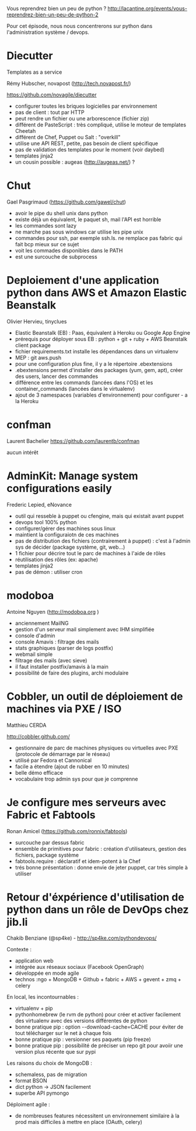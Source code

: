 Vous reprendrez bien un peu de python ? http://lacantine.org/events/vous-reprendrez-bien-un-peu-de-python-2

Pour cet épisode, nous nous concentrerons sur python dans l'administration système / devops.

# Diecutter
Templates as a service

Rémy Hubscher, novapost (http://tech.novapost.fr/)

https://github.com/novagile/diecutter

* configurer toutes les briques logicielles par environnement
* pas de client : tout par HTTP
* peut rendre un fichier ou une arborescence (fichier zip)
* différent de PasteScript : très compliqué, utilise le moteur de templates Cheetah
* différent de Chef, Puppet ou Salt : "overkill"
* utilise une API REST, petite, pas besoin de client spécifique
* pas de validation des templates pour le moment (voir daybed)
* templates jinja2
* un cousin possible : augeas (http://augeas.net/) ?

# Chut
Gael Pasgrimaud (https://github.com/gawel/chut)

* avoir le pipe du shell unix dans python
* existe déjà un équivalent, le paquet sh, mail l'API est horrible
* les commandes sont lazy
* ne marche pas sous windows car utilise les pipe unix
* commandes pour ssh, par exemple ssh.ls. ne remplace pas fabric qui fait bcp mieux sur ce sujet
* voit les commades disponibles dans le PATH
* est une surcouche de subprocess

# Deploiement d'une application python dans AWS et Amazon Elastic Beanstalk
Olivier Hervieu, tinyclues

* Elastic Beanstalk (EB) : Paas, équivalent à Heroku ou Google App Engine
* prérequis pour déployer sous EB : python + git + ruby + AWS Beanstalk client package
* fichier requirements.txt installe les dépendances dans un virtualenv
* MEP : git aws.push
* pour une configuration plus fine, il y a le répertoire .ebextensions
* .ebextensions permet d'installer des packages (yum, gem, apt), créer des users, lancer des commandes
* différence entre les commands (lancées dans l'OS) et les container_commands (lancées dans le virtualenv)
* ajout de 3 namespaces (variables d'environnement) pour configurer - a la Heroku

# confman
Laurent Bachelier https://github.com/laurentb/confman

aucun intérêt

# AdminKit: Manage system configurations easily
Frederic Lepied, eNovance

* outil qui resseble à puppet ou cfengine, mais qui existait avant puppet
* devops tool 100% python
* configurer/gérer des machines sous linux
* maintient la configuraiotn de ces machines
* pas de distribution des fichiers (contrairement à puppet) : c'est à l'admin sys de décider (package système, git, web...)
* 1 fichier pour décrire tout le parc de machines à l'aide de rôles
* réutilisation des rôles (ex: apache)
* templates jinja2
* pas de démon : utiliser cron

# modoboa
Antoine Nguyen (http://modoboa.org )

* anciennement MailNG
* gestion d'un serveur mail simplement avec IHM simplifiée
* console d'admin
* console Amavis : filtrage des mails
* stats graphiques (parser de logs postfix)
* webmail simple
* filtrage des mails (avec sieve)
* il faut installer postfix/amavis à la main
* possibilité de faire des plugins, archi modulaire

# Cobbler, un outil de déploiement de machines via PXE / ISO
Matthieu CERDA

http://cobbler.github.com/ 

* gestionnaire de parc de machines physiques ou virtuelles avec PXE (protocole de démarrage par le réseau)
* utilisé par Fedora et Cannonical
* facile a étendre (ajout de rubber en 10 minutes)
* belle démo efficace
* vocabulaire trop admin sys pour que je comprenne

# Je configure mes serveurs avec Fabric et  Fabtools
Ronan Amicel (https://github.com/ronnix/fabtools)

* surcouche par dessus fabric
* ensemble de primitives pour fabric : création d'utilisateurs, gestion des fichiers, package système
* fabtools.require : déclaratif et idem-potent à la Chef
* trés bonne présentation : donne envie de jeter puppet, car très simple à utiliser

# Retour d'éxpérience d'utilisation de python dans un rôle de DevOps chez jib.li
Chakib Benziane (@sp4ke) - http://sp4ke.com/pythondevops/


Contexte :
* application web
* intégrée aux réseaux sociaux (Facebook OpenGraph)
* développée en mode agile
* technos :ngo + MongoDB + Github + fabric + AWS + gevent + zmq + celery

En local, les incontournables :
* virtualenv + pip
* pythonhomebrew (le rvm de python) pour créer et activer facilement des virtualenv avec des versions différentes de python
* bonne pratique pip : option --download-cache=CACHE pour éviter de tout télécharger sur le net à chaque fois
* bonne pratique pip : versionner ses paquets (pip freeze)
* bonne pratique pip :  possibilité de préciser un repo git pour avoiir une version plus récente que sur pypi

Les raisons du choix de MongoDB :
* schemaless, pas de migration
* format BSON
* dict python -> JSON facilement
* superbe API pymongo

Déploiment agile :
*  de nombreuses features nécessitent un environnement similaire à la prod mais difficiles à mettre en place (OAuth, celery)
